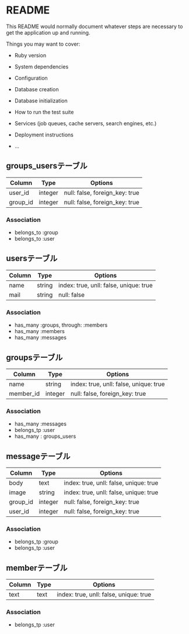 # README

This README would normally document whatever steps are necessary to get the
application up and running.

Things you may want to cover:

* Ruby version

* System dependencies

* Configuration

* Database creation

* Database initialization

* How to run the test suite

* Services (job queues, cache servers, search engines, etc.)

* Deployment instructions

* ...

## groups_usersテーブル

|Column|Type|Options|
|------|----|-------|
|user_id|integer|null: false, foreign_key: true|
|group_id|integer|null: false, foreign_key: true|

### Association
- belongs_to :group
- belongs_to :user

## usersテーブル

|Column|Type|Options|
|------|----|-------|
|name|string|index: true, unll: false, unique: true|
|mail|string|null: false|

### Association
- has_many :groups, through: :members
- has_many :members
- has_many :messages

## groupsテーブル

|Column|Type|Options|
|------|----|-------|
|name|string|index: true, unll: false, unique: true|
|member_id|integer|null: false, foreign_key: true|

### Association
- has_many :messages
- belongs_tp :user
- has_many : groups_users

## messageテーブル

|Column|Type|Options|
|------|----|-------|
|body|text|index: true, unll: false, unique: true|
|image|string|index: true, unll: false, unique: true|
|group_id|integer|null: false, foreign_key: true|
|user_id|integer|null: false, foreign_key: true|

### Association
- belongs_tp :group
- belongs_tp :user

## memberテーブル

|Column|Type|Options|
|------|----|-------|
|text|text|index: true, unll: false, unique: true|

### Association
- belongs_tp :user
